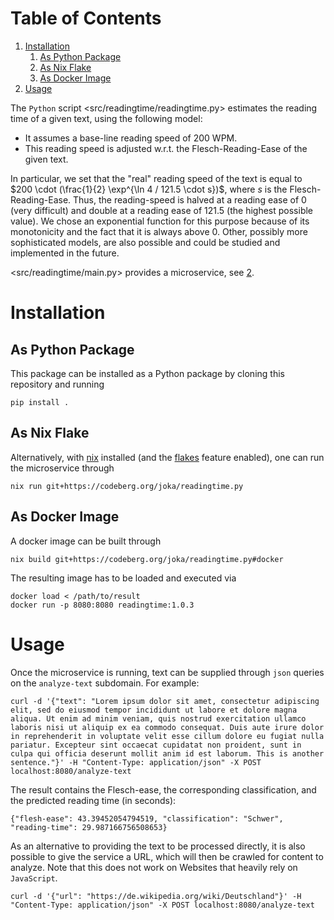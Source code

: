 
# Table of Contents

1.  [Installation](#org5df1ad1)
    1.  [As Python Package](#org3f25f58)
    2.  [As Nix Flake](#org71cc7d3)
    3.  [As Docker Image](#org0b2b50d)
2.  [Usage](#org2f2e201)

The `Python` script <src/readingtime/readingtime.py> estimates the reading time of a given text, using the following model:

-   It assumes a base-line reading speed of 200 WPM.
-   This reading speed is adjusted w.r.t. the Flesch-Reading-Ease of the given text.

In particular, we set that the "real" reading speed of the text is equal to $200 \cdot (\frac{1}{2} \exp^{\ln 4 / 121.5 \cdot s})$, where $s$ is the Flesch-Reading-Ease.
Thus, the reading-speed is halved at a reading ease of $0$ (very difficult) and double at a reading ease of $121.5$ (the highest possible value).
We chose an exponential function for this purpose because of its monotonicity and the fact that it is always above 0.
Other, possibly more sophisticated models, are also possible and could be studied and implemented in the future.

<src/readingtime/main.py> provides a microservice, see [2](#org2f2e201).


<a id="org5df1ad1"></a>

# Installation


<a id="org3f25f58"></a>

## As Python Package

This package can be installed as a Python package by cloning this repository and running

    pip install .


<a id="org71cc7d3"></a>

## As Nix Flake

Alternatively, with [nix](https://nixos.org/) installed (and the [flakes](https://nixos.wiki/wiki/Flakes#Enable_flakes) feature enabled), one can run the microservice through

    nix run git+https://codeberg.org/joka/readingtime.py


<a id="org0b2b50d"></a>

## As Docker Image

A docker image can be built through

    nix build git+https://codeberg.org/joka/readingtime.py#docker

The resulting image has to be loaded and executed via

    docker load < /path/to/result
    docker run -p 8080:8080 readingtime:1.0.3


<a id="org2f2e201"></a>

# Usage

Once the microservice is running, text can be supplied through `json` queries on the `analyze-text` subdomain.
For example:

    curl -d '{"text": "Lorem ipsum dolor sit amet, consectetur adipiscing elit, sed do eiusmod tempor incididunt ut labore et dolore magna aliqua. Ut enim ad minim veniam, quis nostrud exercitation ullamco laboris nisi ut aliquip ex ea commodo consequat. Duis aute irure dolor in reprehenderit in voluptate velit esse cillum dolore eu fugiat nulla pariatur. Excepteur sint occaecat cupidatat non proident, sunt in culpa qui officia deserunt mollit anim id est laborum. This is another sentence."}' -H "Content-Type: application/json" -X POST localhost:8080/analyze-text

The result contains the Flesch-ease, the corresponding classification, and the predicted reading time (in seconds):

    {"flesh-ease": 43.39452054794519, "classification": "Schwer", "reading-time": 29.987166756508653}

As an alternative to providing the text to be processed directly, it is also possible to give the service a URL, which will then be crawled for content to analyze. Note that this does not work on Websites that heavily rely on `JavaScript`.

    curl -d '{"url": "https://de.wikipedia.org/wiki/Deutschland"}' -H "Content-Type: application/json" -X POST localhost:8080/analyze-text

